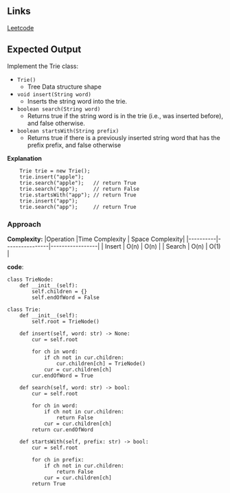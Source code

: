## Links
[Leetcode](https://leetcode.com/problems/implement-trie-prefix-tree/)

## Expected Output
Implement the Trie class:

- `Trie()`
    - Tree Data structure shape
- `void insert(String word)` 
    - Inserts the string word into the trie.
- `boolean search(String word)` 
    - Returns true if the string word is in the trie (i.e., was inserted before), and false otherwise.
- `boolean startsWith(String prefix)` 
    - Returns true if there is a previously inserted string word that has the prefix prefix, and false otherwise

**Explanation**
```
    Trie trie = new Trie();
    trie.insert("apple");
    trie.search("apple");   // return True
    trie.search("app");     // return False
    trie.startsWith("app"); // return True
    trie.insert("app");
    trie.search("app");     // return True
```

### Approach

**Complexity:**
|Operation |Time Complexity | Space Complexity|
|----------|----------------|-----------------|
| Insert   | O(n)           | O(n)            |
| Search   | O(n)           | O(1)            |

**code**:
```
class TrieNode:
    def __init__(self):
        self.children = {}
        self.endOfWord = False
        
class Trie:
    def __init__(self):
        self.root = TrieNode()

    def insert(self, word: str) -> None:
        cur = self.root

        for ch in word:
            if ch not in cur.children:
                cur.children[ch] = TrieNode()
            cur = cur.children[ch]
        cur.endOfWord = True

    def search(self, word: str) -> bool:
        cur = self.root

        for ch in word:
            if ch not in cur.children:
                return False
            cur = cur.children[ch]
        return cur.endOfWord

    def startsWith(self, prefix: str) -> bool:
        cur = self.root

        for ch in prefix:
            if ch not in cur.children:
                return False
            cur = cur.children[ch]
        return True
```